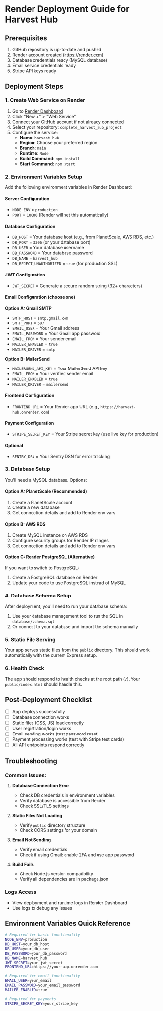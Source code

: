 # Render Deployment Guide for Harvest Hub

## Prerequisites
1. GitHub repository is up-to-date and pushed
2. Render account created (https://render.com)
3. Database credentials ready (MySQL database)
4. Email service credentials ready
5. Stripe API keys ready

## Deployment Steps

### 1. Create Web Service on Render

1. Go to [Render Dashboard](https://dashboard.render.com)
2. Click "New +" > "Web Service"
3. Connect your GitHub account if not already connected
4. Select your repository: `complete_harvest_hub_project`
5. Configure the service:
   - **Name**: `harvest-hub`
   - **Region**: Choose your preferred region
   - **Branch**: `main`
   - **Runtime**: `Node`
   - **Build Command**: `npm install`
   - **Start Command**: `npm start`

### 2. Environment Variables Setup

Add the following environment variables in Render Dashboard:

#### Server Configuration
- `NODE_ENV` = `production`
- `PORT` = `10000` (Render will set this automatically)

#### Database Configuration
- `DB_HOST` = Your database host (e.g., from PlanetScale, AWS RDS, etc.)
- `DB_PORT` = `3306` (or your database port)
- `DB_USER` = Your database username
- `DB_PASSWORD` = Your database password
- `DB_NAME` = `harvest_hub`
- `DB_REJECT_UNAUTHORIZED` = `true` (for production SSL)

#### JWT Configuration
- `JWT_SECRET` = Generate a secure random string (32+ characters)

#### Email Configuration (choose one)
**Option A: Gmail SMTP**
- `SMTP_HOST` = `smtp.gmail.com`
- `SMTP_PORT` = `587`
- `EMAIL_USER` = Your Gmail address
- `EMAIL_PASSWORD` = Your Gmail app password
- `EMAIL_FROM` = Your sender email
- `MAILER_ENABLED` = `true`
- `MAILER_DRIVER` = `smtp`

**Option B: MailerSend**
- `MAILERSEND_API_KEY` = Your MailerSend API key
- `EMAIL_FROM` = Your verified sender email
- `MAILER_ENABLED` = `true`
- `MAILER_DRIVER` = `mailersend`

#### Frontend Configuration
- `FRONTEND_URL` = Your Render app URL (e.g., `https://harvest-hub.onrender.com`)

#### Payment Configuration
- `STRIPE_SECRET_KEY` = Your Stripe secret key (use live key for production)

#### Optional
- `SENTRY_DSN` = Your Sentry DSN for error tracking

### 3. Database Setup

You'll need a MySQL database. Options:

#### Option A: PlanetScale (Recommended)
1. Create a PlanetScale account
2. Create a new database
3. Get connection details and add to Render env vars

#### Option B: AWS RDS
1. Create MySQL instance on AWS RDS
2. Configure security groups for Render IP ranges
3. Get connection details and add to Render env vars

#### Option C: Render PostgreSQL (Alternative)
If you want to switch to PostgreSQL:
1. Create a PostgreSQL database on Render
2. Update your code to use PostgreSQL instead of MySQL

### 4. Database Schema Setup

After deployment, you'll need to run your database schema:

1. Use your database management tool to run the SQL in `database/schema.sql`
2. Or connect to your database and import the schema manually

### 5. Static File Serving

Your app serves static files from the `public` directory. This should work automatically with the current Express setup.

### 6. Health Check

The app should respond to health checks at the root path (`/`). Your `public/index.html` should handle this.

## Post-Deployment Checklist

- [ ] App deploys successfully
- [ ] Database connection works
- [ ] Static files (CSS, JS) load correctly
- [ ] User registration/login works
- [ ] Email sending works (test password reset)
- [ ] Payment processing works (test with Stripe test cards)
- [ ] All API endpoints respond correctly

## Troubleshooting

### Common Issues:

1. **Database Connection Error**
   - Check DB credentials in environment variables
   - Verify database is accessible from Render
   - Check SSL/TLS settings

2. **Static Files Not Loading**
   - Verify `public` directory structure
   - Check CORS settings for your domain

3. **Email Not Sending**
   - Verify email credentials
   - Check if using Gmail: enable 2FA and use app password

4. **Build Fails**
   - Check Node.js version compatibility
   - Verify all dependencies are in package.json

### Logs Access
- View deployment and runtime logs in Render Dashboard
- Use logs to debug any issues

## Environment Variables Quick Reference

```bash
# Required for basic functionality
NODE_ENV=production
DB_HOST=your_db_host
DB_USER=your_db_user
DB_PASSWORD=your_db_password
DB_NAME=harvest_hub
JWT_SECRET=your_jwt_secret
FRONTEND_URL=https://your-app.onrender.com

# Required for email functionality
EMAIL_USER=your_email
EMAIL_PASSWORD=your_email_password
MAILER_ENABLED=true

# Required for payments
STRIPE_SECRET_KEY=your_stripe_key
```